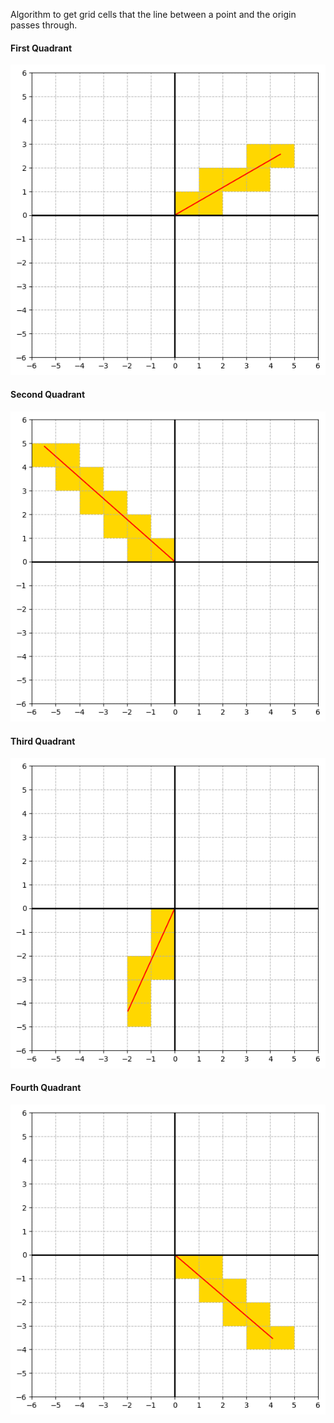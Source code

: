 Algorithm to get grid cells that the line between a point and the origin passes through.

#### First Quadrant
  
![First Quadrant](https://github.com/zzwon1212/Improve_Bresenham_Algorithm/blob/main/result/result_1.png)

#### Second Quadrant

![Second Quadrant](https://github.com/zzwon1212/Improve_Bresenham_Algorithm/blob/main/result/result_2.png)

#### Third Quadrant

![Third Quadrant](https://github.com/zzwon1212/Improve_Bresenham_Algorithm/blob/main/result/result_3.png)

#### Fourth Quadrant

![Fourth Quadrant](https://github.com/zzwon1212/Improve_Bresenham_Algorithm/blob/main/result/result_4.png)
